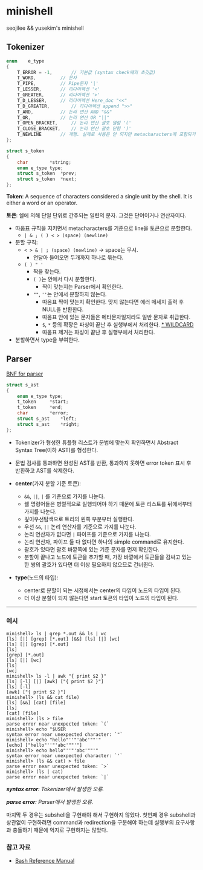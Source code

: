 # minishell
seojilee &amp;&amp; yusekim's minishell

## Tokenizer
```c
enum	e_type
{
	T_ERROR = -1,		// 기본값 (syntax check때의 초깃값)
	T_WORD,			// 문자
	T_PIPE,			// Pipe문자 '|'
	T_LESSER,		// 리다이렉션 '<'
	T_GREATER,		// 리다이렉션 '>'
	T_D_LESSER,		// 리다이렉션 Here_doc "<<"
	T_D_GREATER,		// 리다이렉션 append ">>"
	T_AND,			// 논리 연산 AND "&&"
	T_OR,			// 논리 연산 OR "||"
	T_OPEN_BRACKET,		// 논리 연산 괄호 열림 '('
	T_CLOSE_BRACKET,	// 논리 연산 괄호 닫힘 ')'
	T_NEWLINE		// 개행. 실제로 사용은 안 되지만 metacharacters에 포함되기 때문에 포함시켰다.
};

struct s_token
{
	char		*string;
	enum e_type	type;
	struct s_token	*prev;
	struct s_token	*next;
};
```
**Token**: A sequence of characters considered a single unit by the shell. It is either a word or an operator.

**토큰**: 쉘에 의해 단일 단위로 간주되는 일련의 문자. 그것은 단어이거나 연산자이다.
- 따옴표 규칙을 지키면서 metacharacters를 기준으로 line을 토큰으로 분할한다.
  - `| & ; ( ) < > (space) (newline)`
- 분할 규칙:
  - `< > & | ; (space) (newline)` -> space는 무시.
    - 연달아 들어오면 두개까지 하나로 묶는다.
  - `( ) " '`
    - 짝을 찾는다.
	- `( )`는 안에서 다시 분할한다.
	  - 짝이 맞는지는 Parser에서 확인한다.
	- `""`, `''`는 안에서 분할하지 않는다.
	  - 따옴표 짝이 맞는지 확인한다. 맞지 않는다면 에러 메세지 출력 후 NULL을 반환한다.
	  - 따옴표 안에 있는 문자들은 메타문자일지라도 일반 문자로 취급한다.
	  - `$`, `*` 등의 확장은 파싱이 끝난 후 실행부에서 처리한다. [* WILDCARD](WILDCARD.md)
	  - 따옴표 제거는 파싱이 끝난 후 실행부에서 처리한다.
- 분할하면서 type을 부여한다.

## Parser
[BNF for parser](./bnf/parser.bnf)
```c
struct s_ast
{
	enum e_type	type;
	t_token		*start;
	t_token		*end;
	char		*error;
	struct s_ast	*left;
	struct s_ast	*right;
};
```
- Tokenizer가 형성한 튜플형 리스트가 문법에 맞는지 확인하면서 Abstract Syntax Tree(이하 AST)를 형성한다.
- 문법 검사를 통과하면 완성된 AST를 반환, 통과하지 못하면 error token 표시 후 반환하고 AST를 삭제한다.

- **center**(가지 분할 기준 토큰):
  -  `&&`, `||`, `|` 를 기준으로 가지를 나눈다.
  -  쉘 명령어들은 병렬적으로 실행되어야 하기 때문에 토큰 리스트를 뒤에서부터 가지를 나눈다.
    - 깊이우선탐색으로 트리의 왼쪽 부분부터 실행한다.
  -  우선 `&&`, `||` 논리 연산자를 기준으로 가지를 나눈다.
  -  논리 연산자가 없다면 `|` 파이프를 기준으로 가지를 나눈다.
  -  논리 연산자, 파이프 둘 다 없다면 하나의 simple command로 유지한다.
  -  괄호가 있다면 괄호 바깥쪽에 있는 기준 문자를 먼저 확인한다.
    - 분할이 끝나고 노드에 토큰을 추가할 때, 가장 바깥에서 토큰들을 감싸고 있는 한 쌍의 괄호가 있다면 더 이상 필요하지 않으므로 건너뛴다.

- **type**(노드의 타입):
  - center로 분할이 되는 시점에서는 center의 타입이 노드의 타입이 된다.
  - 더 이상 분할이 되지 않는다면 start 토큰의 타입이 노드의 타입이 된다.

---

### 예시
```
minishell> ls | grep *.out && ls | wc
[ls] [|] [grep] [*.out] [&&] [ls] [|] [wc]
[ls] [|] [grep] [*.out]
[ls]
[grep] [*.out]
[ls] [|] [wc]
[ls]
[wc]
minishell> ls -l | awk "{ print $2 }"
[ls] [-l] [|] [awk] ["{ print $2 }"]
[ls] [-l]
[awk] ["{ print $2 }"]
minishell> (ls && cat file)
[ls] [&&] [cat] [file]
[ls]
[cat] [file]
minishell> (ls > file
parse error near unexpected token: `(`
minishell> echo "$USER
syntax error near unexpected character: `"`
minishell> echo "hello"''"'abc'""'"
[echo] ["hello"''"'abc'""'"]
minishell> echo hello"''"'abc'""'"
syntax error near unexpected character: `'`
minishell> (ls && cat) > file
parse error near unexpected token: `>`
minishell> (ls | cat)
parse error near unexpected token: `|`
```
***syntax error**: Tokenizer에서 발생한 오류.*

***parse error**: Parser에서 발생한 오류.*

마지막 두 경우는 subshell을 구현해야 해서 구현하지 않았다.
첫번째 경우 subshell과 상관없이 구현하려면 command과 redirection을 구분해야 하는데 실행부의 요구사항과 충돌하기 때문에 억지로 구현하지는 않았다.

### 참고 자료
- [Bash Reference Manual](https://www.gnu.org/software/bash/manual/bash.html)
